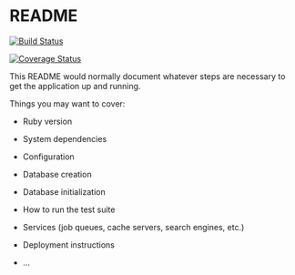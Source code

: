 # README

[![Build Status](https://img.shields.io/endpoint.svg?url=https%3A%2F%2Factions-badge.atrox.dev%2Fatrox%2Fsync-dotenv%2Fbadge&style=for-the-badge)](https://actions-badge.atrox.dev/atrox/sync-dotenv/goto)

[![Coverage Status](https://coveralls.io/repos/github/saparjohnick/task_manager/badge.svg?branch=develop)](https://coveralls.io/github/saparjohnick/task_manager?branch=develop)

This README would normally document whatever steps are necessary to get the
application up and running.

Things you may want to cover:

- Ruby version

- System dependencies

- Configuration

- Database creation

- Database initialization

- How to run the test suite

- Services (job queues, cache servers, search engines, etc.)

- Deployment instructions

- ...

